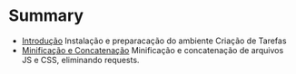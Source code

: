 # Summary

* [Introdução](README.md)
Instalação e preparacação do ambiente
Criação de Tarefas
* [Minificação e Concatenação](cap/minificacao_e_concatenacao.md)
Minificação e concatenação de arquivos JS e CSS, eliminando requests. 